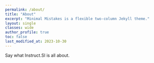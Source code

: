 ```yaml
---
permalink: /about/
title: "About"
excerpt: "Minimal Mistakes is a flexible two-column Jekyll theme."
layout: single
classes: wide
author_profile: true
toc: false
last_modified_at: 2023-10-30
---
```


Say what Instruct.SI is all about.